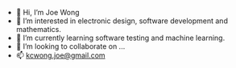 - 👋 Hi, I’m Joe Wong
- 👀 I’m interested in electronic design, software development and mathematics.
- 🌱 I’m currently learning software testing and machine learning.
- 💞️ I’m looking to collaborate on ...
- 📫 kcwong.joe@gmail.com

<!---
kcwongjoe/kcwongjoe is a ✨ special ✨ repository because its `README.md` (this file) appears on your GitHub profile.
You can click the Preview link to take a look at your changes.
--->

